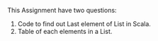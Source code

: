 This Assignment have two questions:
 1. Code to find out Last element of List in Scala.
 2. Table of each elements in a List.
